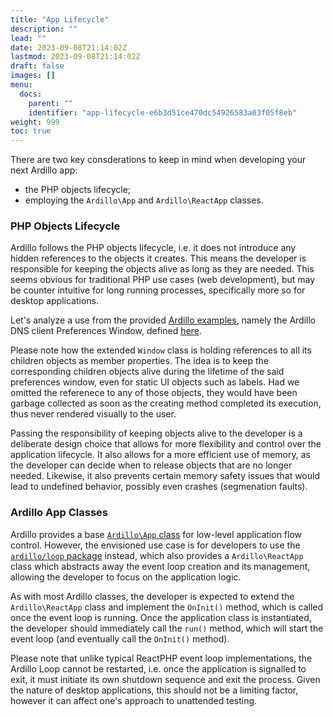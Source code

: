 ```yaml
---
title: "App Lifecycle"
description: ""
lead: ""
date: 2023-09-08T21:14:02Z
lastmod: 2023-09-08T21:14:02Z
draft: false
images: []
menu:
  docs:
    parent: ""
    identifier: "app-lifecycle-e6b3d51ce470dc54926583a03f05f8eb"
weight: 999
toc: true
---
```

There are two key consderations to keep in mind when developing your next Ardillo app:

- the PHP objects lifecycle;
- employing the `Ardillo\App` and `Ardillo\ReactApp` classes.

### PHP Objects Lifecycle

Ardillo follows the PHP objects lifecycle, i.e. it does not introduce any hidden references to the objects it creates. This means the developer is responsible for keeping the objects alive as long as they are needed. This seems obvious for traditional PHP use cases (web development), but may be counter intuitive for long running processes, specifically more so for desktop applications.

Let's analyze a use from the provided [Ardillo examples](https://github.com/ardillo-php/examples), namely the Ardillo DNS client Preferences Window, defined [here](https://github.com/ardillo-php/examples/blob/master/src/Dns/Prefs/Window.php).

Please note how the extended `Window` class is holding references to all its children objects as member properties. The idea is to keep the corresponding children objects alive during the lifetime of the said preferences window, even for static UI objects such as labels. Had we omitted the referenece to any of those objects, they would have been garbage collected as soon as the creating method completed its execution, thus never rendered visually to the user.

Passing the responsibility of keeping objects alive to the developer is a deliberate design choice that allows for more flexibility and control over the application lifecycle. It also allows for a more efficient use of memory, as the developer can decide when to release objects that are no longer needed. Likewise, it also prevents certain memory safety issues that would lead to undefined behavior, possibly even crashes (segmenation faults).

### Ardillo App Classes

Ardillo provides a base [`Ardillo\App` class](/docs/0.1.x/classes/app/) for low-level application flow control. However, the envisioned use case is for developers to use the [`ardillo/loop` package](https://packagist.org/packages/ardillo/loop) instead, which also provides a `Ardillo\ReactApp` class which abstracts away the event loop creation and its management, allowing the developer to focus on the application logic.

As with most Ardillo classes, the developer is expected to extend the `Ardillo\ReactApp` class and implement the `OnInit()` method, which is called once the event loop is running. Once the application class is instantiated, the developer should immediately call the `run()` method, which will start the event loop (and eventually call the `OnInit()` method).

Please note that unlike typical ReactPHP event loop implementations, the Ardillo Loop cannot be restarted, i.e. once the application is signalled to exit, it must initiate its own shutdown sequence and exit the process. Given the nature of desktop applications, this should not be a limiting factor, however it can affect one's approach to unattended testing.
